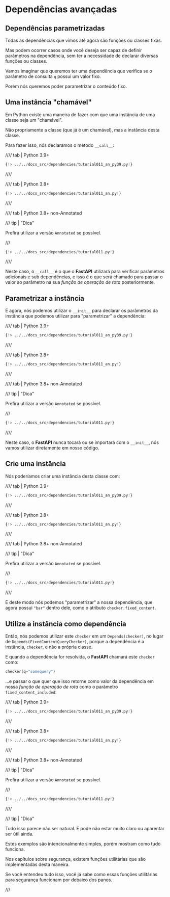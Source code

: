 # Dependências avançadas

## Dependências parametrizadas

Todas as dependências que vimos até agora são funções ou classes fixas.

Mas podem ocorrer casos onde você deseja ser capaz de definir parâmetros na dependência, sem ter a necessidade de declarar diversas funções ou classes.

Vamos imaginar que queremos ter uma dependência que verifica se o parâmetro de consulta `q` possui um valor fixo.

Porém nós queremos poder parametrizar o conteúdo fixo.

## Uma instância "chamável"

Em Python existe uma maneira de fazer com que uma instância de uma classe seja um "chamável".

Não propriamente a classe (que já é um chamável), mas a instância desta classe.

Para fazer isso, nós declaramos o método `__call__`:

//// tab | Python 3.9+

```Python hl_lines="12"
{!> ../../docs_src/dependencies/tutorial011_an_py39.py!}
```

////

//// tab | Python 3.8+

```Python hl_lines="11"
{!> ../../docs_src/dependencies/tutorial011_an.py!}
```

////

//// tab | Python 3.8+ non-Annotated

/// tip | "Dica"

Prefira utilizar a versão `Annotated` se possível.

///

```Python hl_lines="10"
{!> ../../docs_src/dependencies/tutorial011.py!}
```

////

Neste caso, o `__call__` é o que o **FastAPI** utilizará para verificar parâmetros adicionais e sub dependências, e isso é o que será chamado para passar o valor ao parâmetro na sua *função de operação de rota* posteriormente.

## Parametrizar a instância

E agora, nós podemos utilizar o `__init__` para declarar os parâmetros da instância que podemos utilizar para "parametrizar" a dependência:

//// tab | Python 3.9+

```Python hl_lines="9"
{!> ../../docs_src/dependencies/tutorial011_an_py39.py!}
```

////

//// tab | Python 3.8+

```Python hl_lines="8"
{!> ../../docs_src/dependencies/tutorial011_an.py!}
```

////

//// tab | Python 3.8+ non-Annotated

/// tip | "Dica"

Prefira utilizar a versão `Annotated` se possível.

///

```Python hl_lines="7"
{!> ../../docs_src/dependencies/tutorial011.py!}
```

////

Neste caso, o **FastAPI** nunca tocará ou se importará com o `__init__`, nós vamos utilizar diretamente em nosso código.

## Crie uma instância

Nós poderíamos criar uma instância desta classe com:

//// tab | Python 3.9+

```Python hl_lines="18"
{!> ../../docs_src/dependencies/tutorial011_an_py39.py!}
```

////

//// tab | Python 3.8+

```Python hl_lines="17"
{!> ../../docs_src/dependencies/tutorial011_an.py!}
```

////

//// tab | Python 3.8+ non-Annotated

/// tip | "Dica"

Prefira utilizar a versão `Annotated` se possível.

///

```Python hl_lines="16"
{!> ../../docs_src/dependencies/tutorial011.py!}
```

////

E deste modo nós podemos "parametrizar" a nossa dependência, que agora possui `"bar"` dentro dele, como o atributo `checker.fixed_content`.

## Utilize a instância como dependência

Então, nós podemos utilizar este `checker` em um `Depends(checker)`, no lugar de `Depends(FixedContentQueryChecker)`, porque a dependência é a instância, `checker`, e não a própria classe.

E quando a dependência for resolvida, o **FastAPI** chamará este `checker` como:

```Python
checker(q="somequery")
```

...e passar o que quer que isso retorne como valor da dependência em nossa *função de operação de rota* como o parâmetro `fixed_content_included`:

//// tab | Python 3.9+

```Python hl_lines="22"
{!> ../../docs_src/dependencies/tutorial011_an_py39.py!}
```

////

//// tab | Python 3.8+

```Python hl_lines="21"
{!> ../../docs_src/dependencies/tutorial011_an.py!}
```

////

//// tab | Python 3.8+ non-Annotated

/// tip | "Dica"

Prefira utilizar a versão `Annotated` se possível.

///

```Python hl_lines="20"
{!> ../../docs_src/dependencies/tutorial011.py!}
```

////

/// tip | "Dica"

Tudo isso parece não ser natural. E pode não estar muito claro ou aparentar ser útil ainda.

Estes exemplos são intencionalmente simples, porém mostram como tudo funciona.

Nos capítulos sobre segurança, existem funções utilitárias que são implementadas desta maneira.

Se você entendeu tudo isso, você já sabe como essas funções utilitárias para segurança funcionam por debaixo dos panos.

///
